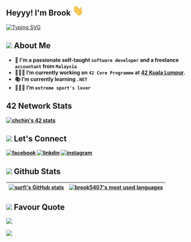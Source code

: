 ## Heyyy! I'm Brook  <img src="https://raw.githubusercontent.com/Surfi89/surfi89/main/img/Hi.gif" width="30px"></h1>

<a href="https://github.com/brook5407?tab=repositories" target="_blank" rel="noopener noreferrer"><img src="https://readme-typing-svg.demolab.com?font=Inknut+Antiqua&weight=800&size=29&duration=4000&pause=1000&color=48DD7F&background=FFFFFF00&vCenter=true&width=500&height=50&lines=Welcome+To+My+GitHub;I'm+cadet+from+42KL" alt="Typing SVG" /></a>

## <img src="https://user-images.githubusercontent.com/100013115/205416900-e5b6374e-6d24-4291-8ce9-3d567a108071.gif" width="30"> <b> About Me

- 📖 I'm a passionate self-taught `software developer` and a freelance `accountant` from `Malaysia`
- 👨🏻‍💻 I’m currently working on `42 Core Programme` at [42 Kuala Lumpur](https://42kl.edu.my).
- 📚 I’m currently learning `.NET`
- 🏄🏽‍♂️ I’m `extreme sport's lover`

## <b>42 Network Stats</b>

[![chchin's 42 stats](https://badge.mediaplus.ma/greenbinary/chchin?1337Badge=off&UM6P=off)](https://github.com/oakoudad/badge42)
  
## <img src="https://user-images.githubusercontent.com/75291303/148881839-962cd91a-4e09-4c00-9871-0ccdb71e4798.gif" width="40"> <b>Let's Connect<b>

<a href="https://www.facebook.com/Brook.CcY/" target="_blank" rel="noopener noreferrer"><img width="36" alt="facebook" src="https://user-images.githubusercontent.com/75291303/148883071-b7e23004-4280-48b5-9960-e7bc39a02762.png"></a>
<a href="https://www.linkedin.com/in/chunyong96/" target="_blank" rel="noopener noreferrer"><img width="36" alt="linkdin" src="https://user-images.githubusercontent.com/75291303/148882971-9c954f70-c48e-4485-92c6-b8722e200b7a.png"></a>
<a href="https://www.instagram.com/brook_ccy/?hl=en" target="_blank" rel="noopener noreferrer"><img width="36" alt="instagram" src="https://user-images.githubusercontent.com/75291303/148883067-58ccbf5d-71fc-43e6-af78-01e258a63fc7.png"></a>

## <img src="https://media.giphy.com/media/iY8CRBdQXODJSCERIr/giphy.gif" width="25"> <b>Github Stats</b>
  
| [![surfi's GitHub stats](https://github-readme-stats.vercel.app/api?username=brook5407&count_private=true&show_icons=true&hide=issues&hide_border=true&theme=prussian)](https://github.com/brook5407?tab=repositories) | [![brook5407's most used languages](https://github-readme-stats.vercel.app/api/top-langs/?username=brook5407&layout=compact&hide_border=true&theme=prussian)](https://github.com/brook5407?tab=repositories) |
|:-:|:-:|

## <img src="https://user-images.githubusercontent.com/100013115/205416911-c571ed65-53d2-4dd4-a0b9-7c92bfb8f409.gif" width="30"> Favour Quote
<a href="https://therickroll.com/" target="_blank" rel="noopener noreferrer"><img src="https://user-images.githubusercontent.com/100013115/205416635-2b273b12-0e06-4805-ab27-26b87f7f7640.jpg" /></a>

<a href="https://visitcount.itsvg.in"><img src="https://visitcount.itsvg.in/api?id=brook5407&label=Profile%20Views&color=8&icon=1&pretty=false" /></a>
